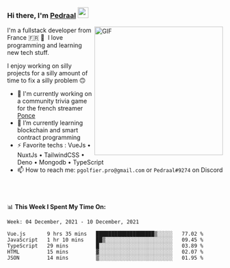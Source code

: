 ### Hi there, I'm <a href="https://pedraal.dev" target="_blank">Pedraal</a> <img src="https://media.giphy.com/media/hvRJCLFzcasrR4ia7z/giphy.gif" width="25px">
<img align="right" alt="GIF" src="https://pedraal.dev/avatar.png" width="300" height="300" />

I'm a fullstack developer from France 🇫🇷 🥖 &nbsp;I love programming and learning new
tech stuff.

I enjoy working on silly projects for a silly amount of time to fix a silly problem 🙃

- 🔭  I'm currently working on a community trivia game for the french streamer <a href="https://twitch.tv/ponce" target="_blank">Ponce</a>
- 🌱 I’m currently learning blockchain and smart contract programming
- ⚡ Favorite techs : VueJs &bull; NuxtJs &bull; TailwindCSS &bull; Deno &bull; Mongodb &bull; TypeScript
- 📫 How to reach me: `pgolfier.pro@gmail.com` or `Pedraal#9274` on Discord

<br>
<br>

📊 **This Week I Spent My Time On:**
<!--START_SECTION:waka-->
```text
Week: 04 December, 2021 - 10 December, 2021

Vue.js       9 hrs 35 mins   ███████████████████▒░░░░░   77.02 % 
JavaScript   1 hr 10 mins    ██▒░░░░░░░░░░░░░░░░░░░░░░   09.45 % 
TypeScript   29 mins         █░░░░░░░░░░░░░░░░░░░░░░░░   03.89 % 
HTML         15 mins         ▓░░░░░░░░░░░░░░░░░░░░░░░░   02.07 % 
JSON         14 mins         ▒░░░░░░░░░░░░░░░░░░░░░░░░   01.95 % 
```
<!--END_SECTION:waka-->
